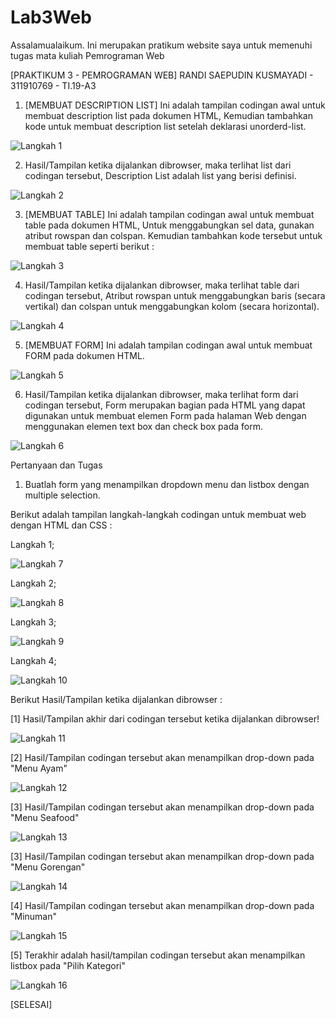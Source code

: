 # Lab3Web
Assalamualaikum. Ini merupakan pratikum website saya untuk memenuhi tugas mata kuliah Pemrograman Web

[PRAKTIKUM 3 - PEMROGRAMAN WEB] RANDI SAEPUDIN KUSMAYADI - 311910769 - TI.19-A3

1. [MEMBUAT DESCRIPTION LIST] Ini adalah tampilan codingan awal untuk membuat description list pada dokumen HTML, Kemudian tambahkan kode untuk membuat description list setelah deklarasi unorderd-list.

![Langkah 1](https://user-images.githubusercontent.com/59683573/114538177-4789f280-9c7d-11eb-937e-ff373a979f4d.png)

2. Hasil/Tampilan ketika dijalankan dibrowser, maka terlihat list dari codingan tersebut, Description List adalah list yang berisi definisi.

![Langkah 2](https://user-images.githubusercontent.com/59683573/114538256-5ec8e000-9c7d-11eb-808b-b944373927f1.png)

3. [MEMBUAT TABLE] Ini adalah tampilan codingan awal untuk membuat table pada dokumen HTML, Untuk menggabungkan sel data, gunakan atribut rowspan dan colspan. Kemudian tambahkan kode tersebut untuk membuat table seperti berikut :

![Langkah 3](https://user-images.githubusercontent.com/59683573/114538343-7dc77200-9c7d-11eb-801f-bd66e132cba7.png)

4. Hasil/Tampilan ketika dijalankan dibrowser, maka terlihat table dari codingan tersebut, Atribut rowspan untuk menggabungkan baris (secara vertikal) dan colspan untuk menggabungkan kolom (secara horizontal).

![Langkah 4](https://user-images.githubusercontent.com/59683573/114538450-9cc60400-9c7d-11eb-8495-84f82b85ad29.png)

5. [MEMBUAT FORM] Ini adalah tampilan codingan awal untuk membuat FORM pada dokumen HTML.

![Langkah 5](https://user-images.githubusercontent.com/59683573/114538498-a8192f80-9c7d-11eb-9963-46c28e629897.png)

6. Hasil/Tampilan ketika dijalankan dibrowser, maka terlihat form dari codingan tersebut, Form merupakan bagian pada HTML yang dapat digunakan untuk membuat elemen Form pada halaman Web dengan menggunakan elemen text box dan check box pada form.

![Langkah 6](https://user-images.githubusercontent.com/59683573/114538545-b404f180-9c7d-11eb-9cb0-33d7aa863c78.png)


Pertanyaan dan Tugas
1. Buatlah form yang menampilkan dropdown menu dan listbox dengan multiple selection.

Berikut adalah tampilan langkah-langkah codingan untuk membuat web dengan HTML dan CSS :

Langkah 1;

![Langkah 7](https://user-images.githubusercontent.com/59683573/114572155-72863d80-9ca1-11eb-9b96-c2c216530777.png)

Langkah 2;

![Langkah 8](https://user-images.githubusercontent.com/59683573/114572624-da3c8880-9ca1-11eb-8905-5a3ad59c75a8.png)

Langkah 3;

![Langkah 9](https://user-images.githubusercontent.com/59683573/114572866-14a62580-9ca2-11eb-9da4-8d882f7415f4.png)

Langkah 4;

![Langkah 10](https://user-images.githubusercontent.com/59683573/114572937-212a7e00-9ca2-11eb-9b4b-2f023be7a4e1.png)


Berikut Hasil/Tampilan ketika dijalankan dibrowser :

[1] Hasil/Tampilan akhir dari codingan tersebut ketika dijalankan dibrowser!

![Langkah 11](https://user-images.githubusercontent.com/59683573/114573298-75cdf900-9ca2-11eb-88ae-9ad042740f8c.png)

[2] Hasil/Tampilan codingan tersebut akan menampilkan drop-down pada "Menu Ayam"

![Langkah 12](https://user-images.githubusercontent.com/59683573/114573935-07d60180-9ca3-11eb-8f63-f5ef34fcf420.png)

[3] Hasil/Tampilan codingan tersebut akan menampilkan drop-down pada "Menu Seafood"

![Langkah 13](https://user-images.githubusercontent.com/59683573/114574100-26d49380-9ca3-11eb-887d-aac33f780fe3.png)

[3] Hasil/Tampilan codingan tersebut akan menampilkan drop-down pada "Menu Gorengan"

![Langkah 14](https://user-images.githubusercontent.com/59683573/114574266-4e2b6080-9ca3-11eb-9890-f60df8e8f116.png)

[4] Hasil/Tampilan codingan tersebut akan menampilkan drop-down pada "Minuman"

![Langkah 15](https://user-images.githubusercontent.com/59683573/114574534-87fc6700-9ca3-11eb-948c-cb19c702650a.png)

[5] Terakhir adalah hasil/tampilan codingan tersebut akan menampilkan listbox pada "Pilih Kategori"

![Langkah 16](https://user-images.githubusercontent.com/59683573/114574948-e9243a80-9ca3-11eb-8a5c-f9dbe192b923.png)

[SELESAI]
